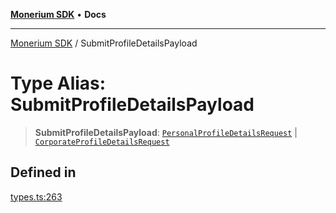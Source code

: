 [**Monerium SDK**](../README.md) • **Docs**

***

[Monerium SDK](../README.md) / SubmitProfileDetailsPayload

# Type Alias: SubmitProfileDetailsPayload

> **SubmitProfileDetailsPayload**: [`PersonalProfileDetailsRequest`](../interfaces/PersonalProfileDetailsRequest.md) \| [`CorporateProfileDetailsRequest`](../interfaces/CorporateProfileDetailsRequest.md)

## Defined in

[types.ts:263](https://github.com/monerium/js-monorepo/blob/main/packages/sdk/src/types.ts#L263)
